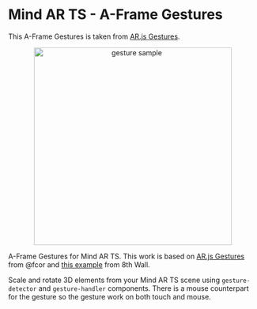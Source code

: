 # Mind AR TS - A-Frame Gestures

This A-Frame Gestures is taken from [AR.js Gestures](https://github.com/fcor/arjs-gestures).

<p align="center"><img width="400" alt="gesture sample" src="https://user-images.githubusercontent.com/21111451/83983551-00accd00-a8f5-11ea-80a6-e075971ba1d2.gif"></p>

A-Frame Gestures for Mind AR TS. This work is based on [AR.js Gestures](https://github.com/fcor/arjs-gestures) from @fcor and [this example](https://github.com/8thwall/web/blob/master/examples/aframe/manipulate/README.md) from 8th Wall.

Scale and rotate 3D elements from your Mind AR TS scene using `gesture-detector` and `gesture-handler` components. There is a mouse counterpart for the gesture
so the gesture work on both touch and mouse.
